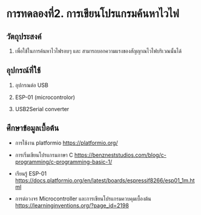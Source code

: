 # การทดลองที่2. การเขียนโปรแกรมค้นหาไวไฟ

## วัตถุประสงค์

1. เพื่อใช้ในการค้นหาไวไฟรอบๆ และ สามารถบอกความแรงของสัญญาณไวไฟบริเวณนั้นได้


## อุปกรณ์ที่ใช้

1. อุปกรณต่อ USB

2. ESP-01 (microcontrolor)

3. USB2Serial converter

## ศึกษาข้อมูลเบื้อต้น

* การใช้งาน platformio https://platformio.org/

* การเริ่มเขียนโปรแกรมภาษา C https://benzneststudios.com/blog/c-programming/c-programming-basic-1/

* เรียนรู้ ESP-01   https://docs.platformio.org/en/latest/boards/espressif8266/esp01_1m.html

* การต่อวงจร Microcontroller และการเขียนโปรแกรมควบคุมเบื้องต้น https://learninginventions.org/?page_id=2198
